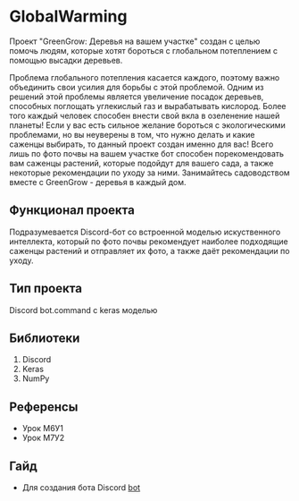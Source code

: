 # GlobalWarming
Проект "GreenGrow: Деревья на вашем участке" создан с целью помочь людям, которые хотят бороться с глобальном потеплением с помощью высадки деревьев.

Проблема глобального потепления касается каждого, поэтому важно объединить свои усилия для борьбы с этой проблемой. Одним из решений этой проблемы является увеличение посадок деревьев, способных поглощать углекислый газ и вырабатывать кислород. Более того каждый человек способен внести свой вкла в озеленение нашей планеты! Если у вас есть сильное желание бороться с экологическими проблемами, но вы неуверены в том, что нужно делать и какие саженцы выбирать, то данный проект создан именно для вас! Всего лишь по фото почвы на вашем участке бот способен порекомендовать вам саженцы растений, которые подойдут для вашего сада, а также некоторые рекомендации по уходу за ними. Занимайтесь садоводством вместе с GreenGrow - деревья в каждый дом.

## Функционал проекта
Подразумевается Discord-бот со встроенной моделью искуственного интеллекта, который по фото почвы рекомендует наиболее подходящие саженцы растений и отправляет их фото, а также даёт рекомендации по уходу.
## Тип проекта
Discord bot.command  с keras моделью
## Библиотеки
1. Discord
2. Keras
3. NumPy
## Референсы
- Урок М6У1
- Урок М7У2
## Гайд
- Для создания бота Discord [bot](https://habr.com/ru/articles/676390/)


